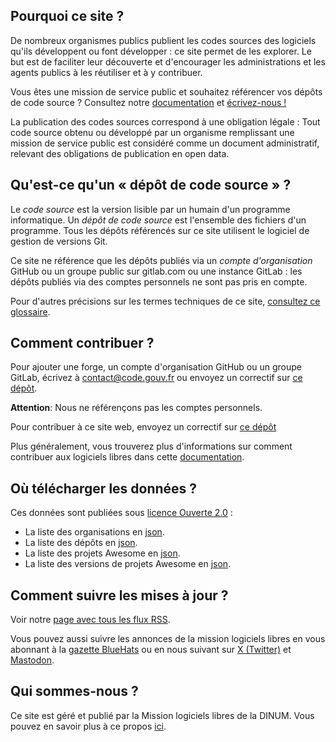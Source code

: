 ## Pourquoi ce site ?

De nombreux organismes publics publient les codes sources des logiciels qu'ils développent ou font développer : ce site permet de les explorer. Le but est de faciliter leur découverte et d'encourager les administrations et les agents publics à les réutiliser et à y contribuer.

<div class="fr-highlight"> <p>Vous êtes une mission de service public et souhaitez référencer vos dépôts de code source ? Consultez notre <a target="new" href="https://code.gouv.fr/documentation/">documentation</a> et <a href="mailto:contact@code.gouv.fr">écrivez-nous !</a> </p> </div>

La publication des codes sources correspond à une obligation légale : Tout code source obtenu ou développé par un organisme remplissant une mission de service public est considéré comme un document administratif, relevant des obligations de publication en open data.

## Qu'est-ce qu'un « dépôt de code source » ?

Le *code source* est la version lisible par un humain d'un programme informatique.  Un *dépôt de code source* est l'ensemble des fichiers d'un programme.  Tous les dépôts référencés sur ce site utilisent le logiciel de gestion de versions Git.

Ce site ne référence que les dépôts publiés via un *compte d'organisation* GitHub ou un groupe public sur gitlab.com ou une instance GitLab : les dépôts publiés via des comptes personnels ne sont pas pris en compte.

Pour d'autres précisions sur les termes techniques de ce site, [consultez ce glossaire](https://code.gouv.fr/documentation/#glossaire).

## Comment contribuer ?

Pour ajouter une forge, un compte d'organisation GitHub ou un groupe GitLab, écrivez à [contact@code.gouv.fr](mailto:contact@code.gouv.fr) ou envoyez un correctif sur [ce dépôt](https://git.sr.ht/~codegouvfr/codegouvfr-outils/).

**Attention**: Nous ne référençons pas les comptes personnels.

Pour contribuer à ce site web, envoyez un correctif sur [ce dépôt](https://git.sr.ht/~codegouvfr/codegouvfr-sources)

Plus généralement, vous trouverez plus d'informations sur comment contribuer aux logiciels libres dans cette [documentation](https://code.gouv.fr/documentation/#/publier).

## Où télécharger les données ?

Ces données sont publiées sous [licence Ouverte 2.0](https://spdx.org/licenses/etalab-2.0.html) :

* La liste des organisations en [json](/data/owners.json).
* La liste des dépôts en [json](/data/repositories.json).
* La liste des projets Awesome en [json](/data/awesome.json).
* La liste des versions de projets Awesome en [json](/data/releases.json).

## Comment suivre les mises à jour ?

Voir notre [page avec tous les flux RSS](#/feeds).

Vous pouvez aussi suivre les annonces de la mission logiciels libres en vous abonnant à la [gazette BlueHats](https://code.gouv.fr/fr/bluehats/tags/gazette//) ou en nous suivant sur [X (Twitter)](https://x.com/codegouvfr) et [Mastodon](https://social.numerique.gouv.fr/@codegouvfr).

## Qui sommes-nous ?

Ce site est géré et publié par la Mission logiciels libres de la DINUM. Vous pouvez en savoir plus à ce propos [ici](https://code.gouv.fr/fr/mission/).
